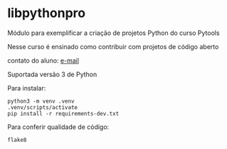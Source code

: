 # libpythonpro
Módulo para exemplificar a criação de projetos Python do curso Pytools

Nesse curso é ensinado como contribuir com projetos de código aberto

contato do aluno: [e-mail](mailto:wn.nt3w@gmail.com)

Suportada versão 3 de Python

Para instalar:

```console
python3 -m venv .venv
.venv/scripts/activate
pip install -r requirements-dev.txt
```

Para conferir qualidade de código:

```console
flake8
```